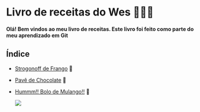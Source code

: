 # Livro de receitas do Wes 👨🏻‍🍳

#### Olá! Bem vindos ao meu livro de receitas. Este livro foi feito como parte do meu aprendizado em Git

## **Índice**

- [Strogonoff de Frango](https://github.com/weslins22/Respositorio-Estudos-Livro-Receitas/blob/main/receitas/strogonoff.md) 🐔

- [Pavê de Chocolate](https://github.com/weslins22/Respositorio-Estudos-Livro-Receitas/blob/main/receitas/Pave%20de%20Chocolate.md) 🍫

- [Hummm!! Bolo de Mulango!!](https://github.com/weslins22/Respositorio-Estudos-Livro-Receitas/blob/main/receitas/Bolo%20de%20Mulango.md) 🍰

  <img src="https://i.imgur.com/L20Su6f.png"/>

